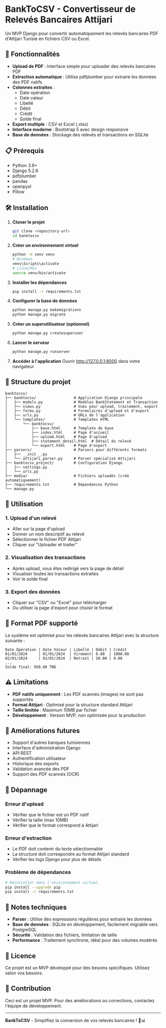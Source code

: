 # BankToCSV - Convertisseur de Relevés Bancaires Attijari

Un MVP Django pour convertir automatiquement les relevés bancaires PDF d'Attijari Tunisie en fichiers CSV ou Excel.

## 🚀 Fonctionnalités

- **Upload de PDF** : Interface simple pour uploader des relevés bancaires PDF
- **Extraction automatique** : Utilise pdfplumber pour extraire les données des PDF natifs
- **Colonnes extraites** :
  - Date opération
  - Date valeur
  - Libellé
  - Débit
  - Crédit
  - Solde final
- **Export multiple** : CSV et Excel (.xlsx)
- **Interface moderne** : Bootstrap 5 avec design responsive
- **Base de données** : Stockage des relevés et transactions en SQLite

## 📋 Prérequis

- Python 3.8+
- Django 5.2.6
- pdfplumber
- pandas
- openpyxl
- Pillow

## 🛠️ Installation

1. **Cloner le projet**
   ```bash
   git clone <repository-url>
   cd banktocsv
   ```

2. **Créer un environnement virtuel**
   ```bash
   python -m venv venv
   # Windows
   venv\Scripts\activate
   # Linux/Mac
   source venv/bin/activate
   ```

3. **Installer les dépendances**
   ```bash
   pip install -r requirements.txt
   ```

4. **Configurer la base de données**
   ```bash
   python manage.py makemigrations
   python manage.py migrate
   ```

5. **Créer un superutilisateur (optionnel)**
   ```bash
   python manage.py createsuperuser
   ```

6. **Lancer le serveur**
   ```bash
   python manage.py runserver
   ```

7. **Accéder à l'application**
   Ouvrir http://127.0.0.1:8000 dans votre navigateur

## 📁 Structure du projet

```
banktocsv/
├── banktocsv/                 # Application Django principale
│   ├── models.py              # Modèles BankStatement et Transaction
│   ├── views.py               # Vues pour upload, traitement, export
│   ├── forms.py               # Formulaires d'upload et d'export
│   ├── urls.py                # URLs de l'application
│   └── templates/             # Templates HTML
│       └── banktocsv/
│           ├── base.html      # Template de base
│           ├── index.html     # Page d'accueil
│           ├── upload.html    # Page d'upload
│           ├── statement_detail.html  # Détail du relevé
│           └── export.html    # Page d'export
├── parsers/                   # Parsers pour différents formats
│   ├── __init__.py
│   └── attijari_parser.py     # Parser spécialisé Attijari
├── banktocsv_project/         # Configuration Django
│   ├── settings.py
│   └── urls.py
├── media/                     # Fichiers uploadés (créé automatiquement)
├── requirements.txt           # Dépendances Python
└── manage.py
```

## 🔧 Utilisation

### 1. Upload d'un relevé
- Aller sur la page d'upload
- Donner un nom descriptif au relevé
- Sélectionner le fichier PDF Attijari
- Cliquer sur "Uploader et traiter"

### 2. Visualisation des transactions
- Après upload, vous êtes redirigé vers la page de détail
- Visualiser toutes les transactions extraites
- Voir le solde final

### 3. Export des données
- Cliquer sur "CSV" ou "Excel" pour télécharger
- Ou utiliser la page d'export pour choisir le format

## 🎯 Format PDF supporté

Le système est optimisé pour les relevés bancaires Attijari avec la structure suivante :

```
Date Opération | Date Valeur | Libellé | Débit | Crédit
01/01/2024     | 01/01/2024  | Virement| 0.00  | 1000.00
02/01/2024     | 02/01/2024  | Retrait | 50.00 | 0.00
...
Solde final: 950.00 TND
```

## ⚠️ Limitations

- **PDF natifs uniquement** : Les PDF scannés (images) ne sont pas supportés
- **Format Attijari** : Optimisé pour la structure standard Attijari
- **Taille limitée** : Maximum 10MB par fichier
- **Développement** : Version MVP, non optimisée pour la production

## 🚧 Améliorations futures

- Support d'autres banques tunisiennes
- Interface d'administration Django
- API REST
- Authentification utilisateur
- Historique des exports
- Validation avancée des PDF
- Support des PDF scannés (OCR)

## 🐛 Dépannage

### Erreur d'upload
- Vérifier que le fichier est un PDF natif
- Vérifier la taille (max 10MB)
- Vérifier que le format correspond à Attijari

### Erreur d'extraction
- Le PDF doit contenir du texte sélectionnable
- La structure doit correspondre au format Attijari standard
- Vérifier les logs Django pour plus de détails

### Problème de dépendances
```bash
# Réinstaller dans l'environnement virtuel
pip install --upgrade pip
pip install -r requirements.txt
```

## 📝 Notes techniques

- **Parser** : Utilise des expressions régulières pour extraire les données
- **Base de données** : SQLite en développement, facilement migrable vers PostgreSQL
- **Sécurité** : Validation des fichiers, limitation de taille
- **Performance** : Traitement synchrone, idéal pour des volumes modérés

## 📄 Licence

Ce projet est un MVP développé pour des besoins spécifiques. Utilisez selon vos besoins.

## 🤝 Contribution

Ceci est un projet MVP. Pour des améliorations ou corrections, contactez l'équipe de développement.

---

**BankToCSV** - Simplifiez la conversion de vos relevés bancaires ! 🏦📊
